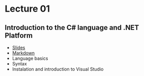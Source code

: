 # Lecture 01
## Introduction to the C# language and .NET Platform
* [Slides](https://gitpitch.com/orlicekm/CsharpCourse/master?p=Lectures/Lecture01)  
* [Markdown](/Lectures/Lecture01/PITCHME.md)
* Language basics
* Syntax
* Instalation and introduction to Visual Studio
